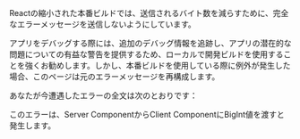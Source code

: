 <Intro>

Reactの縮小された本番ビルドでは、送信されるバイト数を減らすために、完全なエラーメッセージを送信しないようにしています。

</Intro>

アプリをデバッグする際には、追加のデバッグ情報を追跡し、アプリの潜在的な問題についての有益な警告を提供するため、ローカルで開発ビルドを使用することを強くお勧めします。しかし、本番ビルドを使用している際に例外が発生した場合、このページは元のエラーメッセージを再構成します。

あなたが今遭遇したエラーの全文は次のとおりです：

<ErrorDecoder />

このエラーは、Server ComponentからClient ComponentにBigInt値を渡すと発生します。